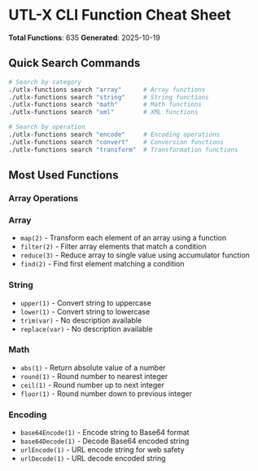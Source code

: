 # UTL-X CLI Function Cheat Sheet

**Total Functions**: 635
**Generated**: 2025-10-19

## Quick Search Commands

```bash
# Search by category
./utlx-functions search "array"      # Array functions
./utlx-functions search "string"     # String functions  
./utlx-functions search "math"       # Math functions
./utlx-functions search "xml"        # XML functions

# Search by operation
./utlx-functions search "encode"     # Encoding operations
./utlx-functions search "convert"    # Conversion functions
./utlx-functions search "transform"  # Transformation functions
```

## Most Used Functions

### Array Operations

### Array
- `map(2)` - Transform each element of an array using a function
- `filter(2)` - Filter array elements that match a condition
- `reduce(3)` - Reduce array to single value using accumulator function
- `find(2)` - Find first element matching a condition

### String
- `upper(1)` - Convert string to uppercase
- `lower(1)` - Convert string to lowercase
- `trim(var)` - No description available
- `replace(var)` - No description available

### Math
- `abs(1)` - Return absolute value of a number
- `round(1)` - Round number to nearest integer
- `ceil(1)` - Round number up to next integer
- `floor(1)` - Round number down to previous integer

### Encoding
- `base64Encode(1)` - Encode string to Base64 format
- `base64Decode(1)` - Decode Base64 encoded string
- `urlEncode(1)` - URL encode string for web safety
- `urlDecode(1)` - URL decode encoded string
